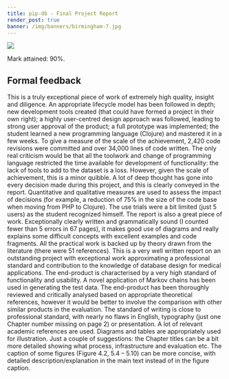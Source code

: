 ```yaml
---
title: pip-db - Final Project Report
render_post: true
banner: /img/banners/birmingham-7.jpg
---
```


<div class="paper">
  <a href="{{ '/u/aston/pip-db/report.pdf' | relative_url }}"
     title="Click to read full paper" target="_blank">
    <img src="{{ '/u/aston/pip-db/report.png' | relative_url }}"/>
  </a>
  <p class="description">
    Mark attained: 90%.
  </p>
</div>

## Formal feedback

This is a truly exceptional piece of work of extremely high quality,
insight and diligence. An appropriate lifecycle model has been
followed in depth; new development tools created (that could have
formed a project in their own right); a highly user-centred design
approach was followed, leading to strong user approval of the product;
a full prototype was implemented; the student learned a new
programming language (Clojure) and mastered it in a few weeks. To give
a measure of the scale of the achievement, 2,420 code revisions were
committed and over 34,000 lines of code written. The only real
criticism would be that all the toolwork and change of programming
language restricted the time available for development of
functionality: the lack of tools to add to the dataset is a
loss. However, given the scale of achievement, this is a minor
quibble. A lot of deep thought has gone into every decision made
during this project, and this is clearly conveyed in the
report. Quantitative and qualitative measures are used to assess the
impact of decisions (for example, a reduction of 75% in the size of
the code base when moving from PHP to Clojure). The use trials were a
bit limited (just 5 users) as the student recognized himself. The
report is also a great piece of work. Exceptionally clearly written
and grammatically sound (I counted fewer than 5 errors in 67 pages),
it makes good use of diagrams and really explains some difficult
concepts with excellent examples and code fragments. All the practical
work is backed up by theory drawn from the literature (there were 51
references). This is a very well written report on an outstanding
project with exceptional work approximating a professional standard
and contribution to the knowledge of database design for medical
applications. The end-product is characterised by a very high standard
of functionality and usability. A novel application of Markov chains
has been used in generating the test data. The end-product has been
thoroughly reviewed and critically analysed based on appropriate
theoretical references, however it would be better to involve the
comparison with other similar products in the evaluation. The standard
of writing is close to professional standard, with nearly no flaws in
English, typography (just one Chapter number missing on page 2) or
presentation. A lot of relevant academic references are used. Diagrams
and tables are appropriately used for illustration. Just a couple of
suggestions: the Chapter titles can be a bit more detailed showing
what process, infrastructure and evaluation etc. The caption of some
figures (Figure 4.2, 5.4 – 5.10) can be more concise, with detailed
description/explanation in the main text instead of in the figure
caption.
